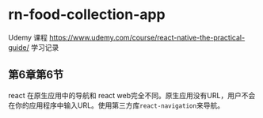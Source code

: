 # rn-food-collection-app
Udemy 课程 https://www.udemy.com/course/react-native-the-practical-guide/ 学习记录

## 第6章第6节

react 在原生应用中的导航和 react web完全不同。原生应用没有URL，用户不会在你的应用程序中输入URL。使用第三方库`react-navigation`来导航。
